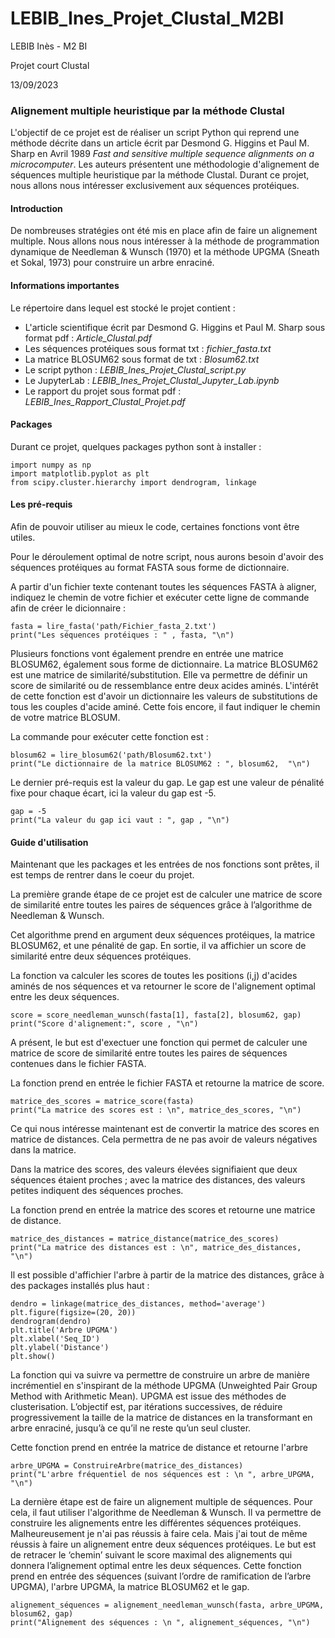 # LEBIB_Ines_Projet_Clustal_M2BI


LEBIB Inès - M2 BI                                      

Projet court Clustal

13/09/2023




### **Alignement multiple heuristique par la méthode Clustal** ###


L'objectif de ce projet est de réaliser un script Python qui reprend une méthode décrite dans un article écrit par Desmond G. Higgins et Paul M. Sharp en Avril 1989 *Fast and sensitive multiple sequence alignments on a microcomputer*. Les auteurs présentent une méthodologie d'alignement de séquences multiple heuristique par la méthode Clustal. 
Durant ce projet, nous allons nous intéresser exclusivement aux séquences protéiques. 



#### **Introduction** ####

De nombreuses stratégies ont été mis en place afin de faire un alignement multiple. Nous allons nous nous intéresser à la méthode de programmation dynamique de Needleman & Wunsch (1970) et la méthode UPGMA (Sneath et Sokal, 1973) pour construire un arbre enraciné. 



#### **Informations importantes** ####

Le répertoire dans lequel est stocké le projet contient : 

- L'article scientifique écrit par Desmond G. Higgins et Paul M. Sharp sous format pdf : *Article_Clustal.pdf*
- Les séquences protéiques sous format txt : *fichier_fasta.txt*
- La matrice BLOSUM62 sous format de txt : *Blosum62.txt*
- Le script python : *LEBIB_Ines_Projet_Clustal_script.py*
- Le JupyterLab : *LEBIB_Ines_Projet_Clustal_Jupyter_Lab.ipynb*
- Le rapport du projet sous format pdf : *LEBIB_Ines_Rapport_Clustal_Projet.pdf*




#### **Packages** ####

Durant ce projet, quelques packages python sont à installer :

```
import numpy as np
import matplotlib.pyplot as plt
from scipy.cluster.hierarchy import dendrogram, linkage
```



#### **Les pré-requis** ####

Afin de pouvoir utiliser au mieux le code, certaines fonctions vont être utiles.

Pour le déroulement optimal de notre script, nous aurons besoin d'avoir des séquences protéiques au format FASTA sous forme de dictionnaire. 

A partir d'un fichier texte contenant toutes les séquences FASTA à aligner, indiquez le chemin de votre fichier et exécuter cette ligne de commande afin de créer le dicionnaire :

```
fasta = lire_fasta('path/Fichier_fasta_2.txt')
print("Les séquences protéiques : " , fasta, "\n")

```

Plusieurs fonctions vont également prendre en entrée une matrice BLOSUM62, également sous forme de dictionnaire. La matrice BLOSUM62 est une matrice de similarité/substitution. Elle va permettre de définir un score de similarité ou de ressemblance entre deux acides aminés. L'intérêt de cette fonction est d'avoir un dictionnaire les valeurs de substitutions de tous les couples d'acide aminé. Cette fois encore, il faut indiquer le chemin de votre matrice BLOSUM. 

La commande pour exécuter cette fonction est : 

```
blosum62 = lire_blosum62('path/Blosum62.txt')
print("Le dictionnaire de la matrice BLOSUM62 : ", blosum62,  "\n")

```

Le dernier pré-requis est la valeur du gap. Le gap est une valeur de pénalité fixe pour chaque écart, ici la valeur du gap est -5.

```
gap = -5
print("La valeur du gap ici vaut : ", gap , "\n")
```



#### **Guide d'utilisation** ####

Maintenant que les packages et les entrées de nos fonctions sont prêtes, il est temps de rentrer dans le coeur du projet.


La première grande étape de ce projet est de calculer une matrice de score de similarité entre toutes les paires de séquences grâce à l’algorithme de Needleman & Wunsch.

Cet algorithme prend en argument deux séquences protéiques, la matrice BLOSUM62, et une pénalité de gap. En sortie, il va affichier un score de similarité entre deux séquences protéiques.

La fonction va calculer les scores de toutes les positions (i,j) d'acides aminés de nos séquences et va retourner le score de l'alignement optimal entre les deux séquences.

```
score = score_needleman_wunsch(fasta[1], fasta[2], blosum62, gap)
print("Score d'alignement:", score , "\n")
```

A présent, le but est d'exectuer une fonction qui permet de calculer une matrice de score de similarité entre toutes les paires de séquences contenues dans le fichier FASTA. 

La fonction prend en entrée le fichier FASTA et retourne la matrice de score.

```
matrice_des_scores = matrice_score(fasta)
print("La matrice des scores est : \n", matrice_des_scores, "\n")
```

Ce qui nous intéresse maintenant est de convertir la matrice des scores en matrice de distances. Cela permettra de ne pas avoir de valeurs négatives dans la matrice. 

Dans la matrice des scores, des valeurs élevées signifiaient que deux séquences étaient proches ; avec la matrice des distances, des valeurs petites indiquent des séquences proches.

La fonction prend en entrée la matrice des scores et retourne une matrice de distance.

```
matrice_des_distances = matrice_distance(matrice_des_scores)
print("La matrice des distances est : \n", matrice_des_distances, "\n")
```

Il est possible d'affichier l'arbre à partir de la matrice des distances, grâce à des packages installés plus haut : 

```
dendro = linkage(matrice_des_distances, method='average')
plt.figure(figsize=(20, 20))
dendrogram(dendro)
plt.title('Arbre UPGMA')
plt.xlabel('Seq_ID')
plt.ylabel('Distance')
plt.show()
```

La fonction qui va suivre va permettre de construire un arbre de manière incrémentiel en s'inspirant de la méthode UPGMA (Unweighted Pair Group Method with Arithmetic Mean). UPGMA est issue des méthodes de clusterisation. L’objectif est, par itérations successives, de réduire progressivement la taille de la matrice de distances en la transformant en arbre enraciné, jusqu’à ce qu’il ne reste qu’un seul cluster.

Cette fonction prend en entrée la matrice de distance et retourne l'arbre 

```
arbre_UPGMA = ConstruireArbre(matrice_des_distances)
print("L'arbre fréquentiel de nos séquences est : \n ", arbre_UPGMA, "\n")
```

La dernière étape est de faire un alignement multiple de séquences. Pour cela, il faut utiliser l'algorithme de Needleman & Wunsch. Il va permettre de construire les alignements entre les différentes séquences protéiques.
Malheureusement je n'ai pas réussis à faire cela. Mais j'ai tout de même réussis à faire un alignement entre deux séquences protéiques.
Le but est de retracer le ‘chemin’ suivant le score maximal des alignements qui donnera l’alignement optimal entre les deux séquences. 
Cette fonction prend en entrée des séquences (suivant l’ordre de ramification de l’arbre UPGMA), l'arbre UPGMA, la matrice BLOSUM62 et le gap. 

```
alignement_séquences = alignement_needleman_wunsch(fasta, arbre_UPGMA, blosum62, gap)
print("Alignement des séquences : \n ", alignement_séquences, "\n")
```
                 









